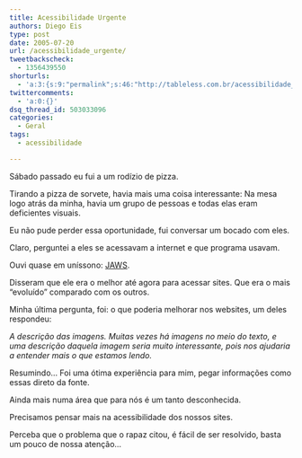```yaml
---
title: Acessibilidade Urgente
authors: Diego Eis
type: post
date: 2005-07-20
url: /acessibilidade_urgente/
tweetbackscheck:
  - 1356439550
shorturls:
  - 'a:3:{s:9:"permalink";s:46:"http://tableless.com.br/acessibilidade_urgente";s:7:"tinyurl";s:26:"http://tinyurl.com/3d9pa98";s:4:"isgd";s:19:"http://is.gd/k0a3yp";}'
twittercomments:
  - 'a:0:{}'
dsq_thread_id: 503033096
categories:
  - Geral
tags:
  - acessibilidade

---
```

Sábado passado eu fui a um rodízio de pizza.
  
Tirando a pizza de sorvete, havia mais uma coisa interessante: Na mesa logo atrás da minha, havia um grupo de pessoas e todas elas eram deficientes visuais. 

Eu não pude perder essa oportunidade, fui conversar um bocado com eles.
  
Claro, perguntei a eles se acessavam a internet e que programa usavam.
  
Ouvi quase em uníssono: [JAWS][1].
  
Disseram que ele era o melhor até agora para acessar sites. Que era o mais &#8220;evoluído&#8221; comparado com os outros. 

Minha última pergunta, foi: o que poderia melhorar nos websites, um deles respondeu:
  
_A descrição das imagens. Muitas vezes há imagens no meio do texto, e uma descrição daquela imagem seria muito interessante, pois nos ajudaria a entender mais o que estamos lendo._ 

Resumindo&#8230; Foi uma ótima experiência para mim, pegar informações como essas direto da fonte.
  
Ainda mais numa área que para nós é um tanto desconhecida. 

Precisamos pensar mais na acessibilidade dos nossos sites.
  
Perceba que o problema que o rapaz citou, é fácil de ser resolvido, basta um pouco de nossa atenção&#8230;

 [1]: http://www.freedomscientific.com/fs_downloads/jaws.asp